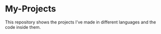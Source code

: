 # My-Projects
This repository shows the projects I've made in different languages and the code inside them.
